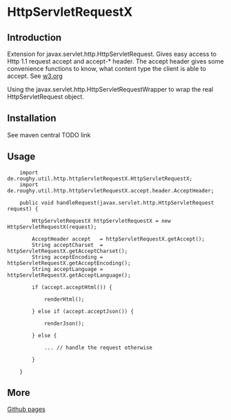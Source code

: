# HttpServletRequestX

## Introduction

Extension for javax.servlet.http.HttpServletRequest. Gives easy access to Http 1.1 request accept and accept-* header.
The accept header gives some convenience functions to know, what content type the client is able to accept. See
[w3.org](http://www.w3.org/Protocols/rfc2616/rfc2616-sec14.html)

Using the javax.servlet.http.HttpServletRequestWrapper to wrap the real HttpServletRequest object.

## Installation

See maven central
TODO link

## Usage

        import de.roughy.util.http.httpServletRequestX.HttpServletRequestX;
        import de.roughy.util.http.httpServletRequestX.accept.header.AcceptHeader;

        public void handleRequest(javax.servlet.http.HttpServletRequest request) {

            HttpServletRequestX httpServletRequestX = new HttpServletRequestX(request);

            AcceptHeader accept   = httpServletRequestX.getAccept();
            String acceptCharset  = httpServletRequestX.getAcceptCharset();
            String acceptEncoding = httpServletRequestX.getAcceptEncoding();
            String acceptLanguage = httpServletRequestX.getAcceptLanguage();

            if (accept.acceptHtml()) {

                renderHtml();

            } else if (accept.acceptJson()) {

                renderJson();

            } else {

                ... // handle the request otherwise

            }

        }

## More

[Github pages](http://roughy.github.com/HttpServletRequestX/)
